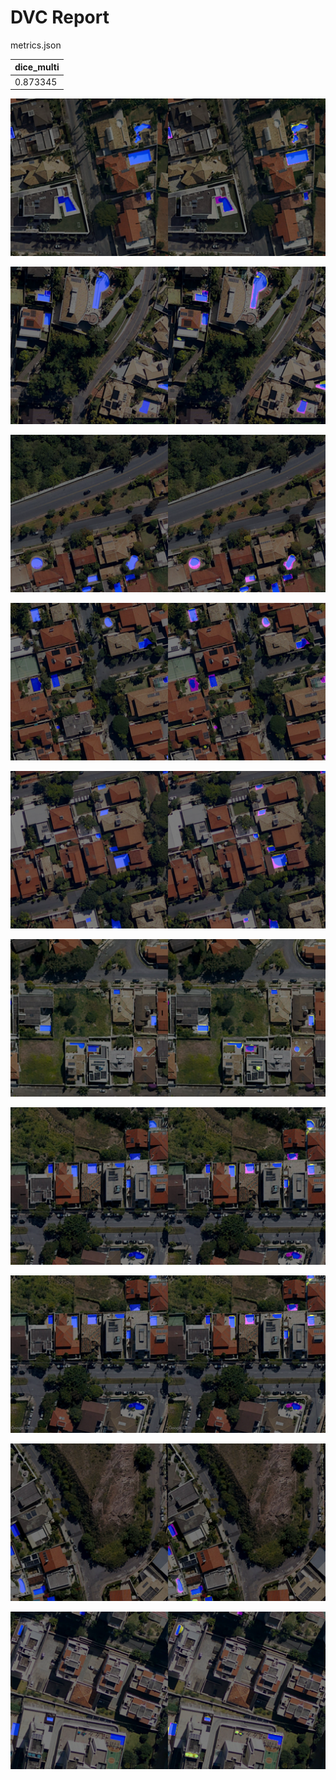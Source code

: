 # DVC Report

metrics.json

|   dice_multi |
|--------------|
|     0.873345 |

![REGION_1-24_1136_2160_2816_3840.png](plots/images/REGION_1-24_1136_2160_2816_3840.png)

![REGION_2-4_1024_2048_1024_2048.png](plots/images/REGION_2-4_1024_2048_1024_2048.png)

![REGION_3-8_0_1024_2048_3072.png](plots/images/REGION_3-8_0_1024_2048_3072.png)

![REGION_3-8_1136_2160_1024_2048.png](plots/images/REGION_3-8_1136_2160_1024_2048.png)

![REGION_3-8_1136_2160_2816_3840.png](plots/images/REGION_3-8_1136_2160_2816_3840.png)

![REGION_4-12_0_1024_1024_2048.png](plots/images/REGION_4-12_0_1024_1024_2048.png)

![REGION_4-12_1024_2048_0_1024.png](plots/images/REGION_4-12_1024_2048_0_1024.png)

![REGION_4-12_1136_2160_0_1024.png](plots/images/REGION_4-12_1136_2160_0_1024.png)

![REGION_4-22_1024_2048_2816_3840.png](plots/images/REGION_4-22_1024_2048_2816_3840.png)

![REGION_7-3_1024_2048_0_1024.png](plots/images/REGION_7-3_1024_2048_0_1024.png)
